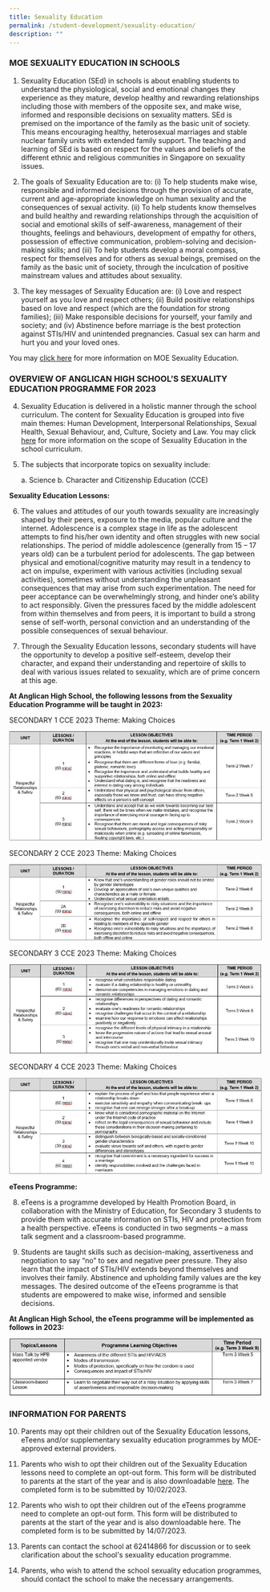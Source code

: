 ```yaml
---
title: Sexuality Education
permalink: /student-development/sexuality-education/
description: ""
---
```

### MOE SEXUALITY EDUCATION IN SCHOOLS

1.	Sexuality Education (SEd) in schools is about enabling students to understand the physiological, social and emotional changes they experience as they mature, develop healthy and rewarding relationships including those with members of the opposite sex, and make wise, informed and responsible decisions on sexuality matters. SEd is premised on the importance of the family as the basic unit of society. This means encouraging healthy, heterosexual marriages and stable nuclear family units with extended family support. The teaching and learning of SEd is based on respect for the values and beliefs of the different ethnic and religious communities in Singapore on sexuality issues.

2.    The goals of Sexuality Education are to:
(i) To help students make wise, responsible and informed decisions through the provision of accurate, current and age-appropriate knowledge on human sexuality and the consequences of sexual activity.
(ii) To help students know themselves and build healthy and rewarding relationships through the acquisition of social and emotional skills of self-awareness, management of their thoughts, feelings and behaviours, development of empathy for others, possession of effective communication, problem-solving and decision-making skills; and
(iii) To help students develop a moral compass, respect for themselves and for others as sexual beings, premised on the family as the basic unit of society, through the inculcation of positive mainstream values and attitudes about sexuality.

3.	The key messages of Sexuality Education are:
(i) Love and respect yourself as you love and respect others;
(ii) Build positive relationships based on love and respect (which are the foundation for strong families);
(iii) Make responsible decisions for yourself, your family and society; and
(iv) Abstinence before marriage is the best protection against STIs/HIV and unintended pregnancies. Casual sex can harm and hurt you and your loved ones.

You may [click here](https://www.moe.gov.sg/education-in-sg/our-programmes/sexuality-education) for more information on MOE Sexuality Education.

### OVERVIEW OF ANGLICAN HIGH SCHOOL’S SEXUALITY EDUCATION PROGRAMME FOR 2023

4.	Sexuality Education is delivered in a holistic manner through the school curriculum. The content for Sexuality Education is grouped into five main themes: Human Development, Interpersonal Relationships, Sexual Health, Sexual Behaviour, and, Culture, Society and Law. You may click [here](https://www.moe.gov.sg/education-in-sg/our-programmes/sexuality-education/scope-and-teaching-approach) for more information on the scope of Sexuality Education in the school curriculum.

5.	The subjects that incorporate topics on sexuality include:

	a. Science 
	b. Character and Citizenship Education (CCE)

**Sexuality Education Lessons:**

6.	The values and attitudes of our youth towards sexuality are increasingly shaped by their peers, exposure to the media, popular culture and the internet. Adolescence is a complex stage in life as the adolescent attempts to find his/her own identity and often struggles with new social relationships. The period of middle adolescence (generally from 15 – 17 years old) can be a turbulent period for adolescents. The gap between physical and emotional/cognitive maturity may result in a tendency to act on impulse, experiment with various activities (including sexual activities), sometimes without understanding the unpleasant consequences that may arise from such experimentation. The need for peer acceptance can be overwhelmingly strong, and hinder one’s ability to act responsibly.  Given the pressures faced by the middle adolescent from within themselves and from peers, it is important to build a strong sense of self-worth, personal conviction and an understanding of the possible consequences of sexual behaviour.

7.	Through the Sexuality Education lessons, secondary students will have the opportunity to develop a positive self-esteem, develop their character, and expand their understanding and repertoire of skills to deal with various issues related to sexuality, which are of prime concern at this age.

**At Anglican High School, the following lessons from the Sexuality Education Programme will be taught in 2023:**

SECONDARY 1
CCE 2023 Theme: Making Choices

![mc](/images/2022_S1_Making_Choice.jpg)

SECONDARY 2
CCE 2023 Theme: Making Choices

![mc2](/images/2022_S2_Making_Choice.jpg)

SECONDARY 3
CCE 2023 Theme: Making Choices

![mc3](/images/2022_S3_Making_Choice.jpg)

SECONDARY 4
CCE 2023 Theme: Making Choices

![mc4](/images/2022_S4_Making_Choice.jpg)

**eTeens Programme:**

8.	eTeens is a programme developed by Health Promotion Board, in collaboration with the Ministry of Education, for Secondary 3 students to provide them with accurate information on STIs, HIV and protection from a health perspective. eTeens is conducted in two segments – a mass talk segment and a classroom-based programme.

9.	Students are taught skills such as decision-making, assertiveness and negotiation to say “no” to sex and negative peer pressure. They also learn that the impact of STIs/HIV extends beyond themselves and involves their family. Abstinence and upholding family values are the key messages. The desired outcome of the eTeens programme is that students are empowered to make wise, informed and sensible decisions.

**At Anglican High School, the eTeens programme will be implemented as follows in 2023:**

![eteens](/images/eTeens_Programme.jpg)

### INFORMATION FOR PARENTS

10.	Parents may opt their children out of the Sexuality Education lessons, eTeens and/or supplementary sexuality education programmes by MOE-approved external providers.

11.	Parents who wish to opt their children out of the Sexuality Education lessons need to complete an opt-out form. This form will be distributed to parents at the start of the year and is also downloadable [here](/files/Sexual%20Education/GY_Parent_Opt-Out_form_Sec_2023.pdf). The completed form is to be submitted by 10/02/2023.

12.	Parents who wish to opt their children out of the eTeens programme need to complete an opt-out form. This form will be distributed to parents at the start of the year and is also downloadable here. The completed form is to be submitted by 14/07/2023.

13.	Parents can contact the school at 62414866 for discussion or to seek clarification about the school's sexuality education programme. 

14.	Parents, who wish to attend the school sexuality education programmes, should contact the school to make the necessary arrangements.